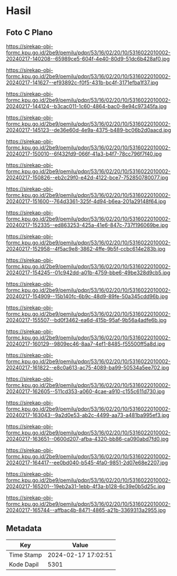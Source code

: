 # Hasil

## Foto C Plano

https://sirekap-obj-formc.kpu.go.id/2be9/pemilu/pdpr/53/16/02/20/10/5316022010002-20240217-140208--65989ce5-604f-4e40-80d9-51dc6b428af0.jpg

https://sirekap-obj-formc.kpu.go.id/2be9/pemilu/pdpr/53/16/02/20/10/5316022010002-20240217-141627--ef93892c-f0f5-431b-bc4f-3171efba1f37.jpg

https://sirekap-obj-formc.kpu.go.id/2be9/pemilu/pdpr/53/16/02/20/10/5316022010002-20240217-144124--b3cac011-1c60-4864-bac0-8e94c97345fa.jpg

https://sirekap-obj-formc.kpu.go.id/2be9/pemilu/pdpr/53/16/02/20/10/5316022010002-20240217-145123--de36e60d-4e9a-4375-b489-bc06b2d0aacd.jpg

https://sirekap-obj-formc.kpu.go.id/2be9/pemilu/pdpr/53/16/02/20/10/5316022010002-20240217-150010--6f432fd9-066f-41a3-b4f7-78cc796f7f40.jpg

https://sirekap-obj-formc.kpu.go.id/2be9/pemilu/pdpr/53/16/02/20/10/5316022010002-20240217-150826--eb2c29f0-e42d-4122-bce7-752850780077.jpg

https://sirekap-obj-formc.kpu.go.id/2be9/pemilu/pdpr/53/16/02/20/10/5316022010002-20240217-151600--764d3361-325f-4d94-b6ea-201a29148f64.jpg

https://sirekap-obj-formc.kpu.go.id/2be9/pemilu/pdpr/53/16/02/20/10/5316022010002-20240217-152335--ed863253-425a-41e6-847c-737f196069be.jpg

https://sirekap-obj-formc.kpu.go.id/2be9/pemilu/pdpr/53/16/02/20/10/5316022010002-20240217-152958--4f5ac9e8-3862-4ffe-9b5f-ccbc614e283b.jpg

https://sirekap-obj-formc.kpu.go.id/2be9/pemilu/pdpr/53/16/02/20/10/5316022010002-20240217-154245--01c942dd-a01b-4759-bbe6-49be328d9cb5.jpg

https://sirekap-obj-formc.kpu.go.id/2be9/pemilu/pdpr/53/16/02/20/10/5316022010002-20240217-154909--15b140fc-6b9c-48d9-89fe-50a345cdd96b.jpg

https://sirekap-obj-formc.kpu.go.id/2be9/pemilu/pdpr/53/16/02/20/10/5316022010002-20240217-155507--bd0f3462-ea6d-415b-95af-9b56a4adfe6b.jpg

https://sirekap-obj-formc.kpu.go.id/2be9/pemilu/pdpr/53/16/02/20/10/5316022010002-20240217-160129--9809ec46-8aa7-4ef1-8485-f55500ff5a8d.jpg

https://sirekap-obj-formc.kpu.go.id/2be9/pemilu/pdpr/53/16/02/20/10/5316022010002-20240217-161822--e8c0a613-ac75-4089-ba99-50534a5ee702.jpg

https://sirekap-obj-formc.kpu.go.id/2be9/pemilu/pdpr/53/16/02/20/10/5316022010002-20240217-162605--511cd353-a060-4cae-a910-c155c611d730.jpg

https://sirekap-obj-formc.kpu.go.id/2be9/pemilu/pdpr/53/16/02/20/10/5316022010002-20240217-163043--9a2d0e53-ab2c-4499-aa73-a481ba995ef3.jpg

https://sirekap-obj-formc.kpu.go.id/2be9/pemilu/pdpr/53/16/02/20/10/5316022010002-20240217-163651--0600d207-afba-4320-bb86-ca090abd7fd0.jpg

https://sirekap-obj-formc.kpu.go.id/2be9/pemilu/pdpr/53/16/02/20/10/5316022010002-20240217-164417--ee0bd040-b545-4fa0-9851-2d07e68e2207.jpg

https://sirekap-obj-formc.kpu.go.id/2be9/pemilu/pdpr/53/16/02/20/10/5316022010002-20240217-165201--19eb2a31-1ebb-4f3a-b128-6c39e0b5d25c.jpg

https://sirekap-obj-formc.kpu.go.id/2be9/pemilu/pdpr/53/16/02/20/10/5316022010002-20240217-165744--affbac4b-8471-4865-a21b-3369313a2955.jpg


## Metadata

| Key        | Value               |
| ---------- | ------------------- |
| Time Stamp | 2024-02-17 17:02:51 |
| Kode Dapil | 5301                |



